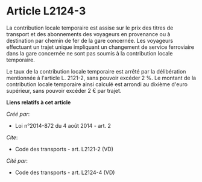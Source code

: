 # Article L2124-3

La contribution locale temporaire est assise sur le prix des titres de transport et des abonnements des voyageurs en
provenance ou à destination par chemin de fer de la gare concernée. Les voyageurs effectuant un trajet unique impliquant un
changement de service ferroviaire dans la gare concernée ne sont pas soumis à la contribution locale temporaire. 

Le taux de la contribution locale temporaire est arrêté par la délibération mentionnée à l'article L. 2121-2, sans pouvoir
excéder 2 %. Le montant de la contribution locale temporaire ainsi calculé est arrondi au dixième d'euro supérieur, sans
pouvoir excéder 2 € par trajet.

**Liens relatifs à cet article**

_Créé par_:

  - Loi n°2014-872 du 4 août 2014 - art. 2

_Cite_:

  - Code des transports - art. L2121-2 (VD)

_Cité par_:

  - Code des transports - art. L2124-4 (VD)

